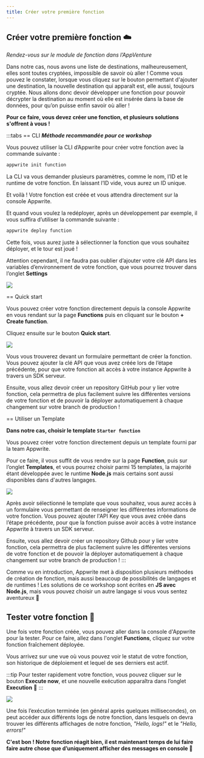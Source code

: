 ```yaml
---
title: Créer votre première fonction
---
```


<Documentation link="https://appwrite.io/docs/products/functions/quick-start"></Documentation>

<Hero
title="Créons notre propre fonction ➕"
image="/assets/workshop/functions/create.jpg"
description="Une fois arrivé dans les nuages, il ne nous reste plus qu’à choisir dans la multitude de possibilités pour
créer notre fonction ... Quel langage choisir ? Avec quelle méthode de création ? Nous allons explorer tout ça"
/>

## Créer votre première fonction ☁️

_Rendez-vous sur le module de fonction dans l’AppVenture_

Dans notre cas, nous avons une liste de destinations, malheureusement, elles sont toutes cryptées, impossible de savoir où
aller ! Comme vous pouvez le constater, lorsque vous cliquez sur le bouton permettant d'ajouter une destination, la
nouvelle destination qui apparaît est, elle aussi, toujours cryptée. Nous allons donc devoir développer une fonction pour
pouvoir décrypter la destination au moment où elle est insérée dans la base de données, pour qu’on puisse enfin savoir
où aller !

**Pour ce faire, vous devez créer une fonction, et plusieurs solutions s'offrent à vous !**

:::tabs
== CLI
**_Méthode recommandée pour ce workshop_**

Vous pouvez utiliser la CLI d’Appwrite pour créer votre fonction avec la commande suivante :

```bash
appwrite init function
```

La CLI va vous demander plusieurs paramètres, comme le nom, l’ID et le runtime de votre fonction. En laissant l’ID vide,
vous aurez un ID unique.

Et voilà ! Votre fonction est créée et vous attendra directement sur la console Appwrite.

Et quand vous voulez la redéployer, après un développement par exemple, il vous suffira d’utiliser la commande
suivante :

```bash
appwrite deploy function
```

Cette fois, vous aurez juste à sélectionner la fonction que vous souhaitez déployer, et le tour est joué !

Attention cependant, il ne faudra pas oublier d’ajouter votre clé API dans les variables d’environnement de votre
fonction, que vous pourrez trouver dans l’onglet **Settings**

<Image src="/assets/workshop/functions/envVariable.png" imageAlt="Réglage des variables d’environnement dans la console Appwrite" withoutShadow ></Image>

== Quick start

Vous pouvez créer votre fonction directement depuis la console Appwrite en vous rendant sur la page **Functions** puis
en cliquant sur le bouton **+ Create function**.

Cliquez ensuite sur le bouton **Quick start**.

<Image src="/assets/workshop/functions/quickStart.png" imageAlt="Formulaire de création de fonction" withoutShadow ></Image>

Vous vous trouverez devant un formulaire permettant de créer la fonction.
Vous pouvez ajouter la clé API que vous avez créée lors de l’étape précédente, pour que votre fonction ait accès à votre
instance Appwrite à travers un SDK serveur.

Ensuite, vous allez devoir créer un repository GitHub pour y lier votre fonction, cela permettra de plus facilement
suivre les différentes versions de votre fonction et de pouvoir la déployer automatiquement à chaque changement sur
votre branch de production !

== Utiliser un Template

**Dans notre cas, choisir le template `Starter function`**

Vous pouvez créer votre fonction directement depuis un template fourni par la team Appwrite.

Pour ce faire, il vous suffit de vous rendre sur la page **Function**, puis sur l’onglet **Templates**, et vous pourrez
choisir parmi 15 templates, la majorité étant développée avec le runtime **Node.js** mais certains sont aussi disponibles
dans d'autres langages.

<Image src="/assets/workshop/functions/quickStart.png" imageAlt="Formulaire de création de fonction" withoutShadow ></Image>

Après avoir sélectionné le template que vous souhaitez, vous aurez accès à un formulaire vous permettant de renseigner
les différentes informations de votre fonction.
Vous pouvez ajouter l'API Key que vous avez créée dans l’étape précédente, pour que la fonction puisse avoir accès à
votre instance Appwrite à travers un SDK serveur.

Ensuite, vous allez devoir créer un repository Github pour y lier votre fonction, cela permettra de plus facilement
suivre les différentes versions de votre fonction et de pouvoir la déployer automatiquement à chaque changement sur
votre branch de production !
:::

Comme vu en introduction, Appwrite met à disposition plusieurs méthodes de création de fonction, mais aussi beaucoup de
possibilités de langages et de runtimes ! Les solutions de ce workshop sont écrites en **JS avec Node.js**, mais vous
pouvez choisir un autre langage si vous vous sentez aventureux 🥷

## Tester votre fonction 🧪

Une fois votre fonction créée, vous pouvez aller dans la console d'Appwrite pour la tester. Pour ce faire, allez dans
l'onglet **Functions**, cliquez sur votre fonction fraîchement déployée.

Vous arrivez sur une vue où vous pouvez voir le statut de votre fonction, son historique de déploiement et lequel de ses
derniers est actif.

:::tip
Pour tester rapidement votre fonction, vous pouvez cliquer sur le bouton **Execute now**, et une nouvelle exécution
apparaîtra dans l’onglet **Execution** 🚀
:::

<Image src="/assets/workshop/functions/execution.png" imageAlt="Onglet exécution du module de fonction sur la console Appwrite" ></Image>

Une fois l’exécution terminée (en général après quelques millisecondes), on peut accéder aux différents logs de notre
fonction, dans lesquels on devra trouver les différents affichages de notre fonction, _"Hello, logs!"_ et le _"Hello,
errors!"_

**C'est bon ! Notre fonction réagit bien, il est maintenant temps de lui faire faire autre chose que d’uniquement afficher
des messages en console 🤩**
